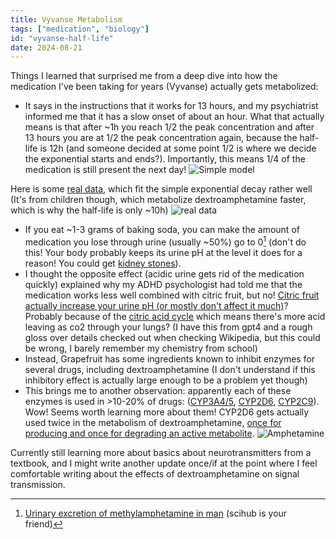 ```yaml
---
title: Vyvanse Metabolism
tags: ["medication", "biology"]
id: "vyvanse-half-life"
date: 2024-08-21
---
```


Things I learned that surprised me from a deep dive into how the medication I've been taking for years (Vyvanse) actually gets metabolized:

*   It says in the instructions that it works for 13 hours, and my psychiatrist informed me that it has a slow onset of about an hour. What that actually means is that after ~1h you reach 1/2 the peak concentration and after 13 hours you are at 1/2 the peak concentration again, because the half-life is 12h (and someone decided at some point 1/2 is where we decide the exponential starts and ends?). Importantly, this means 1/4 of the medication is still present the next day! ![Simple model](https://i.imgur.com/0aW9ktd.png)

Here is some [real data](https://www.ncbi.nlm.nih.gov/pmc/articles/PMC4823324/), which fit the simple exponential decay rather well (It's from children though, which metabolize dextroamphetamine faster, which is why the half-life is only ~10h) ![real data](https://i.imgur.com/JGxS46s.jpeg)

*   If you eat ~1-3 grams of baking soda, you can make the amount of medication you lose through urine (usually ~50%) go to 0[^1] (don't do this! Your body probably keeps its urine pH at the level it does for a reason! You could get [kidney stones](https://en.wikipedia.org/wiki/Kidney_stone_disease)). 
*   I thought the opposite effect (acidic urine gets rid of the medication quickly) explained why my ADHD psychologist had told me that the medication works less well combined with citric fruit, but no! [Citric fruit actually increase your urine pH (or mostly don't affect it much)](https://www.ncbi.nlm.nih.gov/pmc/articles/PMC5428529/)? Probably because of the [citric acid cycle](https://en.wikipedia.org/wiki/Citric_acid_cycle) which means there's more acid leaving as co2 through your lungs? (I have this from gpt4 and a rough gloss over details checked out when checking Wikipedia, but this could be wrong, I barely remember my chemistry from school)
*   Instead, Grapefruit has some ingredients known to inhibit enzymes for several drugs, including dextroamphetamine (I don't understand if this inhibitory effect is actually large enough to be a problem yet though)
*   This brings me to another observation: apparently each of these enzymes is used in >10-20% of drugs: ([CYP3A4/5](https://en.wikipedia.org/wiki/CYP3A4), [CYP2D6](https://en.wikipedia.org/wiki/CYP2D6), [CYP2C9](https://en.wikipedia.org/wiki/CYP2C9)). Wow! Seems worth learning more about them! CYP2D6 gets actually used twice in the metabolism of dextroamphetamine, [once for producing and once for degrading an active metabolite](https://en.wikipedia.org/wiki/Dextroamphetamine#Pharmacokinetics). 
![Amphetamine](https://i.imgur.com/GUEXWbM.png)

Currently still learning more about basics about neurotransmitters from a textbook, and I might write another update once/if at the point where I feel comfortable writing about the effects of dextroamphetamine on signal transmission.

[^1]: [Urinary excretion of methylamphetamine in man](https://sci-hub.st/https://www.nature.com/articles/2061260a0) (scihub is your friend)
